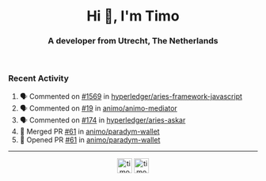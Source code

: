 <h1 align="center">Hi 👋, I'm Timo</h1>
<h3 align="center">A developer from Utrecht, The Netherlands</h3>
<br/>
<!-- https://github.com/rahuldkjain/github-profile-readme-generator --!>

<!--  <p align="left"><img src="https://github-readme-stats.vercel.app/api?username=timoglastra&show_icons=true&count_private=true&" alt="timoglastra" /></p> --!>

<!--
Github language stats
<p align="left"><img src="https://github-readme-stats.vercel.app/api/top-langs/?username=timoglastra&layout=compact" alt="timoglastra" /><p>
-->

<!-- Codestats language stats -->
<!-- <p align="left"><img src="https://codestats-readme.vercel.app/api/top-langs/?username=timoglastra&layout=compact&language_count=12" alt="timoglastra" /><p>    --!>
  
<h3>Recent Activity</h3>

<!--START_SECTION:activity-->
1. 🗣 Commented on [#1569](https://github.com/hyperledger/aries-framework-javascript/issues/1569#issuecomment-1706810397) in [hyperledger/aries-framework-javascript](https://github.com/hyperledger/aries-framework-javascript)
2. 🗣 Commented on [#19](https://github.com/animo/animo-mediator/issues/19#issuecomment-1701242473) in [animo/animo-mediator](https://github.com/animo/animo-mediator)
3. 🗣 Commented on [#174](https://github.com/hyperledger/aries-askar/issues/174#issuecomment-1700778242) in [hyperledger/aries-askar](https://github.com/hyperledger/aries-askar)
4. 🎉 Merged PR [#61](https://github.com/animo/paradym-wallet/pull/61) in [animo/paradym-wallet](https://github.com/animo/paradym-wallet)
5. 💪 Opened PR [#61](https://github.com/animo/paradym-wallet/pull/61) in [animo/paradym-wallet](https://github.com/animo/paradym-wallet)
<!--END_SECTION:activity-->

---

<p align="center">
<a href="https://twitter.com/timoglastra" target="blank"><img align="center" src="https://cdn.jsdelivr.net/npm/simple-icons@3.0.1/icons/twitter.svg" alt="timoglastra" height="30" width="30" /></a>
<a href="https://linkedin.com/in/timoglastra" target="blank"><img align="center" src="https://cdn.jsdelivr.net/npm/simple-icons@3.0.1/icons/linkedin.svg" alt="timoglastra" height="30" width="30" /></a>
</p>



